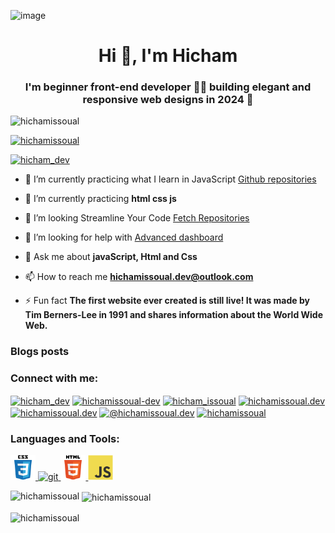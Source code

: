 ![image](https://github.com/user-attachments/assets/2df3bdd9-b6d9-4b0b-9f68-000505017530)<h1 align="center">Hi 👋, I'm Hicham</h1>
<h3 align="center">I'm beginner front-end developer 🌱🌱 building elegant and responsive web designs in 2024 🚀</h3>

<p align="left"> <img src="https://komarev.com/ghpvc/?username=hichamissoual&label=Profile%20views&color=0e75b6&style=flat" alt="hichamissoual" /> </p>

<p align="left"> <a href="https://github.com/ryo-ma/github-profile-trophy"><img src="https://github-profile-trophy.vercel.app/?username=hichamissoual" alt="hichamissoual" /></a> </p>

<p align="left"> <a href="https://twitter.com/hicham_dev" target="blank"><img src="https://img.shields.io/twitter/follow/hicham_dev?logo=twitter&style=for-the-badge" alt="hicham_dev" /></a> </p>

- 🔭 I’m currently practicing what I learn in JavaScript [Github repositories](https://github.com/HichamIssoual?tab=repositories)

- 🌱 I’m currently practicing **html css js**

- 📝 I’m looking Streamline Your Code [Fetch Repositories](https://github.com/HichamIssoual/Fetch-Repositories)

- 🤝 I’m looking for help with [Advanced dashboard](https://github.com/HichamIssoual/Template-Six)

- 💬 Ask me about **javaScript, Html and Css**

- 📫 How to reach me **hichamissoual.dev@outlook.com**

- ⚡ Fun fact **The first website ever created is still live! It was made by Tim Berners-Lee in 1991 and shares information about the World Wide Web.**

### Blogs posts
<!-- BLOG-POST-LIST:START -->
<!-- BLOG-POST-LIST:END -->

<h3 align="left">Connect with me:</h3>
<p align="left">
<a href="https://twitter.com/hicham_dev" target="blank"><img align="center" src="https://raw.githubusercontent.com/rahuldkjain/github-profile-readme-generator/master/src/images/icons/Social/twitter.svg" alt="hicham_dev" height="30" width="40" /></a>
<a href="https://linkedin.com/in/hichamissoual-dev" target="blank"><img align="center" src="https://raw.githubusercontent.com/rahuldkjain/github-profile-readme-generator/master/src/images/icons/Social/linked-in-alt.svg" alt="hichamissoual-dev" height="30" width="40" /></a>
<a href="https://stackoverflow.com/users/hicham_issoual" target="blank"><img align="center" src="https://raw.githubusercontent.com/rahuldkjain/github-profile-readme-generator/master/src/images/icons/Social/stack-overflow.svg" alt="hicham_issoual" height="30" width="40" /></a>
<a href="https://fb.com/hichamissoual.dev" target="blank"><img align="center" src="https://raw.githubusercontent.com/rahuldkjain/github-profile-readme-generator/master/src/images/icons/Social/facebook.svg" alt="hichamissoual.dev" height="30" width="40" /></a>
<a href="https://instagram.com/hichamissoual.dev" target="blank"><img align="center" src="https://raw.githubusercontent.com/rahuldkjain/github-profile-readme-generator/master/src/images/icons/Social/instagram.svg" alt="hichamissoual.dev" height="30" width="40" /></a>
<a href="https://medium.com/@hichamissoual.dev" target="blank"><img align="center" src="https://raw.githubusercontent.com/rahuldkjain/github-profile-readme-generator/master/src/images/icons/Social/medium.svg" alt="@hichamissoual.dev" height="30" width="40" /></a>
<a href="https://codeforces.com/profile/hichamissoual" target="blank"><img align="center" src="https://raw.githubusercontent.com/rahuldkjain/github-profile-readme-generator/master/src/images/icons/Social/codeforces.svg" alt="hichamissoual" height="30" width="40" /></a>
</p>

<h3 align="left">Languages and Tools:</h3>
<p align="left"> <a href="https://www.w3schools.com/css/" target="_blank" rel="noreferrer"> <img src="https://raw.githubusercontent.com/devicons/devicon/master/icons/css3/css3-original-wordmark.svg" alt="css3" width="40" height="40"/> </a> <a href="https://git-scm.com/" target="_blank" rel="noreferrer"> <img src="https://www.vectorlogo.zone/logos/git-scm/git-scm-icon.svg" alt="git" width="40" height="40"/> </a> <a href="https://www.w3.org/html/" target="_blank" rel="noreferrer"> <img src="https://raw.githubusercontent.com/devicons/devicon/master/icons/html5/html5-original-wordmark.svg" alt="html5" width="40" height="40"/> </a> <a href="https://developer.mozilla.org/en-US/docs/Web/JavaScript" target="_blank" rel="noreferrer"> <img src="https://raw.githubusercontent.com/devicons/devicon/master/icons/javascript/javascript-original.svg" alt="javascript" width="40" height="40"/> </a> </p>

<p><img align="left" src="https://github-readme-stats.vercel.app/api/top-langs?username=hichamissoual&show_icons=true&locale=en&layout=compact" alt="hichamissoual" /></p>

<p>&nbsp;<img align="center" src="https://github-readme-stats.vercel.app/api?username=hichamissoual&show_icons=true&locale=en" alt="hichamissoual" /></p>

<p><img align="center" src="https://github-readme-streak-stats.herokuapp.com/?user=hichamissoual&" alt="hichamissoual" /></p>
